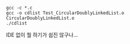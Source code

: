 ```
gcc -c *.c
gcc -o cdlist Test_CircularDoublyLinkedList.o CircularDoublyLinkedList.o
./cdlist
```
IDE 없이 뭘 하기가 쉽진 않구나...

